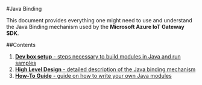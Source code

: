 #Java Binding

This document provides everything one might need to use and understand the Java Binding mechanism used by the **Microsoft Azure IoT Gateway SDK**.

##Contents

1. [**Dev box setup** - steps necessary to build modules in Java and run samples](../../samples/java_sample/java_devbox_setup.md)
2. [**High Level Design** - detailed description of the Java binding mechanism](devdoc/java_binding_hld.md)
3. [**How-To Guide** - guide on how to write your own Java modules](../../samples/java_sample)
